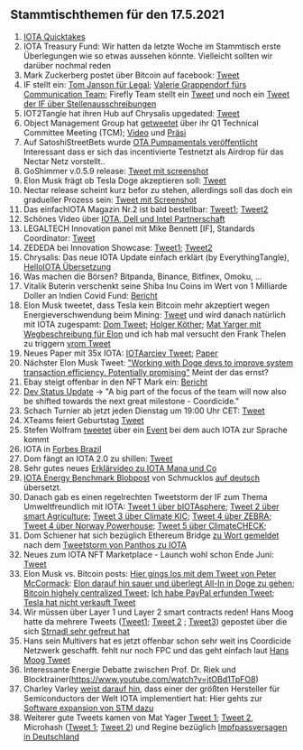 ## Stammtischthemen für den 17.5.2021

1. [IOTA Quicktakes](https://www.youtube.com/watch?v=EMewMjJnp9k)
2. IOTA Treasury Fund: Wir hatten da letzte Woche im Stammtisch erste Überlegungen wie so etwas aussehen könnte. Vielleicht sollten wir darüber nochmal reden
3. Mark Zuckerberg postet über Bitcoin auf facebook: [Tweet](https://twitter.com/Vrom14286662/status/1392064301620412416?s=20)
4. IF stellt ein: [Tom Janson für Legal](https://blog.iota.org/welcome-tom-jansson-to-the-iota-foundation/); [Valerie Grappendorf fürs Communication Team](https://blog.iota.org/welcome-valerie-grappendorf-to-the-iota-foundation/); Firefly Team stellt ein [Tweet](https://twitter.com/c_varley/status/1393251105971314690?s=20) und noch ein [Tweet der IF über Stellenausschreibungen](https://twitter.com/iota/status/1393144099608346627?s=20)
5. IOT2Tangle hat ihren Hub auf Chrysalis upgedated: [Tweet](https://twitter.com/iot2tangle/status/1392116859898667009)
6. Object Management Group hat [getweetet](https://twitter.com/ObjectMgmtGroup/status/1392124592530022404?s=20) über ihr Q1 Technical Committee Meeting (TCM); [Video](https://www.brighttalk.com/webcast/12231/479877) und [Präsi](http://public2.brighttalk.com/resource/core/337241/omg-2021q1-plenary-update-for-march-followup-webcast-slides_739079.pdf)
7. Auf SatoshiStreetBets wurde [OTA Pumpamentals veröffentlicht](https://www.reddit.com/r/SatoshiStreetBets/comments/n9yafo/iota_pumponomics_from_outer_space_literally_no/?utm_source=share&utm_medium=web2x&context=3) Interessant dass er sich das incentivierte Testnetzt als Airdrop für das Nectar Netz vorstellt..
8. GoShimmer v.0.5.9 release: [Tweet mit screenshot](https://twitter.com/Vrom14286662/status/1392090553899159557?s=20)
9. Elon Musk frägt ob Tesla Doge akzeptieren soll: [Tweet](https://twitter.com/elonmusk/status/1392030108274159619?s=20)
10. Nectar release scheint kurz befor zu stehen, allerdings soll das doch ein gradueller Prozess sein: [Tweet mit Screenshot](https://twitter.com/Vrom14286662/status/1392058292696977408?s=20)
11. Das einfachIOTA Magazin Nr.2 ist bald bestellbar: [Tweet1](https://twitter.com/einfachIOTA/status/1392384983055089667?s=20); [Tweet2](https://twitter.com/einfachIOTA/status/1393534426282344449?s=20)
12. Schönes Video über [IOTA, Dell und Intel Partnerschaft](https://www.youtube.com/watch?v=iWp9Ddb1WHk)
13. LEGALTECH Innovation panel mit Mike Bennett [IF], Standards Coordinator: [Tweet](https://twitter.com/FINTECHCircle/status/1382620547335487490?s=20)
14. ZEDEDA bei Innovation Showcase: [Tweet1](https://twitter.com/ZededaEdge/status/1385682500635213825?s=20); [Tweet2](https://twitter.com/telecomcouncil/status/1389630917971488768?s=20)
15. Chrysalis: Das neue IOTA Update einfach erklärt (by EverythingTangle), [HelloIOTA Übersetzung](https://www.youtube.com/watch?v=Tr9FaekUtIg)
16. Was machen die Börsen? Bitpanda, Binance, Bitfinex, Omoku, ...
17. Vitalik Buterin verschenkt seine Shiba Inu Coins im Wert von 1 Milliarde Doller an Indien Covid Fund: [Bericht](https://www.vox.com/recode/2021/5/12/22433113/vitalik-buterlin-cryptocurrency-india-shiba-inu-coin-philanthropy)
18. Elon Musk tweetet, dass Tesla kein Bitcoin mehr akzeptiert wegen Energieverschwendung beim Mining: [Tweet](https://twitter.com/elonmusk/status/1392602041025843203?s=20) und wird danach natürlich mit IOTA zugespamt: [Dom Tweet](https://twitter.com/DomSchiener/status/1392605628124868614?s=20); [Holger Köther](https://twitter.com/HolgerKoether/status/1392730340549144577?s=20); [Mat Yarger mit Wegbeschreibung für Elon](https://twitter.com/Mat_Yarger/status/1392641997882728457?s=20) und ich hab mal versucht den Frank Thelen zu triggern [vrom Tweet](https://twitter.com/Vrom14286662/status/1392729382750507008?s=20)
19. Neues Paper mit 35x IOTA: [IOTAarciev Tweet](https://twitter.com/_iotaarchive/status/1392740646767767552?s=19); [Paper](https://www.researchgate.net/publication/351133979_A_Privacy_Preserving_Hybrid_Blockchain_based_Announcement_Scheme_for_Vehicular_Energy_Network)
20. Nächster Elon Musk Tweet: ["Working with Doge devs to improve system transaction efficiency. Potentially promising"](https://twitter.com/elonmusk/status/1392974251011895300?s=20) Meint der das ernst?
21. Ebay steigt offenbar in den NFT Mark ein: [Bericht](https://t3n.de/news/nft-ebay-kaufen-1378475/)
22. [Dev Status Update](https://blog.iota.org/dev-status-update-may-2021/) -> "A big part of the focus of the team will now also be shifted towards the next great milestone - Coordicide."
23. Schach Turnier ab jetzt jeden Dienstag um 19:00 Uhr CET: [Tweet](https://twitter.com/Vrom14286662/status/1393111727781384192?s=20)
24. XTeams feiert Geburtstag [Tweet](https://twitter.com/IOTAXTeams/status/1393110551388098562?s=20)
25. Stefen Wolfram [tweetet](https://twitter.com/stephen_wolfram/status/1392995218417401865?s=20) über ein [Event](https://www.wolfram.com/events/distributed-consensus/) bei dem auch IOTA zur Sprache kommt
26. IOTA in [Forbes Brazil](https://forbes.com.br/forbes-money/2021/05/6-criptos-que-demandam-menos-energia-que-o-bitcoin-para-a-tesla/)
27. Dom fängt an IOTA 2.0 zu shillen: [Tweet](https://twitter.com/DomSchiener/status/1393155261590814724?s=20)
28. Sehr gutes neues [Erklärvideo zu IOTA Mana und Co](https://www.youtube.com/watch?app=desktop&v=Sl0JrQ04_uk)
29. [IOTA Energy Benchmark Blobpost](https://blog.iota.org/internal-energy-benchmarks-for-iota/) von Schmucklos [auf deutsch](https://iota-einsteiger-guide.de/iota_chrysalis-energie-benchmarks.html) übersetzt.
30. Danach gab es einen regelrechten Tweetstorm der IF zum Thema Umweltfreundlich mit IOTA: [Tweet 1 über bIOTAsphere](https://twitter.com/iota/status/1393196093601628164?s=20); [Tweet 2 über smart Agriculture](https://twitter.com/iota/status/1393196091030470668?s=20); [Tweet 3 über Climate KIC](https://twitter.com/iota/status/1393196087926837252?s=20); [Tweet 4 über ZEBRA](https://twitter.com/iota/status/1393196085443694592?s=20); [Tweet 4 über Norway Powerhouse](https://twitter.com/iota/status/1393196082935517191?s=20); [Tweet 5 über ClimateCHECK](https://twitter.com/iota/status/1393196079693303819?s=20); 
31. Dom Schiener hat sich bezüglich Ethereum Bridge [zu Wort gemeldet](https://twitter.com/DomSchiener/status/1393207777162665985?s=20) nach dem [Tweetstorm von Panthos zu IOTA](https://twitter.com/PantosIO/status/1393195744144904195?s=20)
32. Neues zum IOTA NFT Marketplace - Launch wohl schon Ende Juni: [Tweet](https://twitter.com/NFTIOTA/status/1393194612299272192?s=19)
33. Elon Musk vs. Bitcoin posts: [Hier gings los mit dem Tweet von Peter McCormack](https://twitter.com/PeterMcCormack/status/1393971202738302986?s=20): [Elon darauf hin sauer und überlegt All-In in Doge zu gehen](https://twitter.com/elonmusk/status/1393979913624072194?s=20);   [Bitcoin highely centralized Tweet](https://twitter.com/elonmusk/status/1393993975019749382?s=20); [Ich habe PayPal erfunden Tweet](https://twitter.com/elonmusk/status/1393995872413888518?s=20); [Tesla hat nicht verkauft Tweet](https://twitter.com/elonmusk/status/1394170030741413888?s=20)
34. Wir müssen über Layer 1 und Layer 2 smart contracts reden! Hans Moog hatte da mehrere Tweets ([Tweet1](https://twitter.com/hus_qy/status/1393667609929916423?s=20s); [Tweet 2](https://twitter.com/hus_qy/status/1393866664073125890?s=20) ; [Tweet3](https://twitter.com/hus_qy/status/1393878875327930375?s=20)) gepostet über die sich [Strnadl sehr gefreut hat](https://twitter.com/archimate/status/1393875467321716737?s=20)
35. Hans sein Multivers hat es jetzt offenbar schon sehr weit ins Coordicide Netzwerk geschafft. fehlt nur noch FPC und das geht einfach laut [Hans Moog Tweet](https://twitter.com/hus_qy/status/1394050918274973702?s=20)
36. Interessante Energie Debatte zwischen Prof. Dr. Riek und Blocktrainer(https://www.youtube.com/watch?v=jtOBd1TpFO8)
37. Charley Varley [weist darauf hin](https://twitter.com/c_varley/status/1394066451615698944?s=20), dass einer der größten Hersteller für Semiconductors der Welt IOTA implementiert hat: Hier gehts zur [Software expansion von STM dazu](https://www.st.com/content/st_com/en/products/embedded-software/mcu-mpu-embedded-software/stm32-embedded-software/stm32cube-expansion-packages/x-cube-iota1.html)
38. Weiterer gute Tweets kamen von Mat Yager [Tweet 1](https://twitter.com/Mat_Yarger/status/1394069320318205953?s=20); [Tweet 2](https://twitter.com/Mat_Yarger/status/1393913562771374081?s=20), Microhash ([Tweet 1](https://twitter.com/micro_hash/status/1393951264304664576?s=20); [Tweet 2](https://twitter.com/micro_hash/status/1393980175751303178?s=20)) und Regine bezüglich [Impfpassversagen in Deutschland](https://twitter.com/Energine/status/1394160875381080064?s=20)
